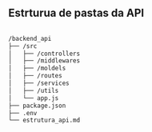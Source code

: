 ## Estrturua de pastas da API


```bash

/backend_api  
├── /src  
│   ├── /controllers  
│   ├── /middlewares 
│   ├── /moldels  
│   ├── /routes   
│   ├── /services  
│   ├── /utils  
│   └── app.js  
├── package.json  
├── .env  
└── estrutura_api.md  

```
